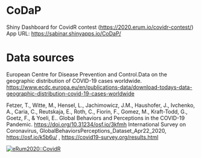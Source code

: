 # CoDaP
Shiny Dashboard for CovidR contest (https://2020.erum.io/covidr-contest/)
App URL: https://sabinar.shinyapps.io/CoDaP/

# Data sources
European Centre for Disease Prevention and Control.Data on the geographic distribution of COVID-19 cases worldwide. https://www.ecdc.europa.eu/en/publications-data/download-todays-data-geographic-distribution-covid-19-cases-worldwide 

Fetzer, T., Witte, M., Hensel, L., Jachimowicz, J.M., Haushofer, J., Ivchenko, A., Caria, C., Reutskaja, E., Roth, C., Fiorin, F., Gomez, M., Kraft-Todd, G., Goetz, F., & Yoeli, E.. Global Behaviors and Perceptions in the COVID-19 Pandemic. https://doi.org/10.31234/osf.io/3kfmh International Survey on Coronavirus, GlobalBehaviorsPerceptions_Dataset_Apr22_2020, https://osf.io/k5b6u/ , https://covid19-survey.org/results.html

<a href="https://milano-r.github.io/erum2020-covidr-contest/rako-CoDaP.html"><img src="https://badgen.net/https/runkit.io/erum2020-covidr/badge/branches/master/rako-CoDaP?cache=300" alt="eRum2020::CovidR"/></a>
